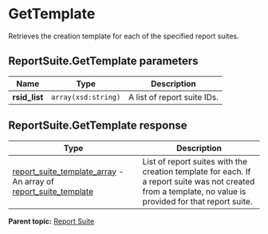 # GetTemplate

Retrieves the creation template for each of the specified report suites.

## ReportSuite.GetTemplate parameters

|Name|Type|Description|
|----|----|-----------|
| **rsid\_list** | `array(xsd:string)` |A list of report suite IDs.|

## ReportSuite.GetTemplate response

|Type|Description|
|----|-----------|
| [report\_suite\_template\_array](../../data_types/r_report_suite_template_array.md#) - An array of [report\_suite\_template](../../data_types/r_report_suite_template.md#) |List of report suites with the creation template for each. If a report suite was not created from a template, no value is provided for that report suite.|

**Parent topic:** [Report Suite](../../methods/report_suite/r_methods_reportsuite.md)

